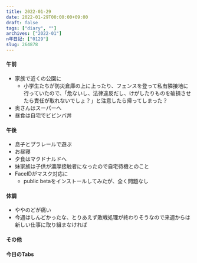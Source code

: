 ```yaml
---
title: 2022-01-29
date: 2022-01-29T00:00:00+09:00
draft: false
tags: ["diary", ""]
archives: ["2022-01"]
n年日記: ["0129"]
slug: 264878
---
```

#### 午前
- 家族で近くの公園に
  - 小学生たちが防災倉庫の上に上ったり、フェンスを登って私有隣接地に行っていたので、「危ないし、法律違反だし、けがしたりものを破損させたら責任が取れないでしょ？」と注意したら帰ってしまった？
- 奥さんはスーパーへ
- 昼食は自宅でビビンバ丼
#### 午後
- 息子とプラレールで遊ぶ
- お昼寝
- 夕食はマクドナルドへ
- 妹家族は子供が濃厚接触者になったので自宅待機とのこと
- FaceIDがマスク対応に
  - public betaをインストールしてみたが、全く問題なし
#### 体調
- ややのどが痛い
- 今週はしんどかったな、とりあえず敗戦処理が終わりそうなので来週からは新しい仕事に取り組まなければ
#### その他
#### 今日のTabs